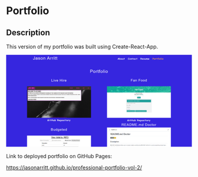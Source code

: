# Portfolio

## Description

This version of my portfolio was built using Create-React-App.

![](./src/assets/images/Portfolio-vol2.png)

Link to deployed portfolio on GitHub Pages:

<https://jasonarritt.github.io/professional-portfolio-vol-2/>
